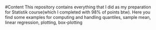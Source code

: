 #Content
This repository contains everything that I did as my preparation for Statistik course(which I completed with 98% of points btw). Here you find some examples for computing and handling quantiles, sample mean, linear regression, plotting, box-plotting 
